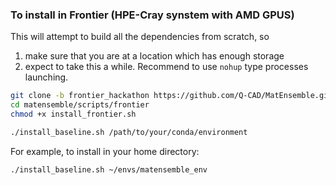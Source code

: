 ### To install in Frontier (HPE-Cray synstem with AMD GPUS)
This will attempt to build all the dependencies from scratch, so 
1) make sure that you are at a location which has enough storage 
2) expect to take this a while. Recommend to use `nohup` type processes launching. 
```bash
git clone -b frontier_hackathon https://github.com/Q-CAD/MatEnsemble.git
cd matensemble/scripts/frontier
chmod +x install_frontier.sh 
```
```bash
./install_baseline.sh /path/to/your/conda/environment
```

For example, to install in your home directory:
```bash
./install_baseline.sh ~/envs/matensemble_env
```
